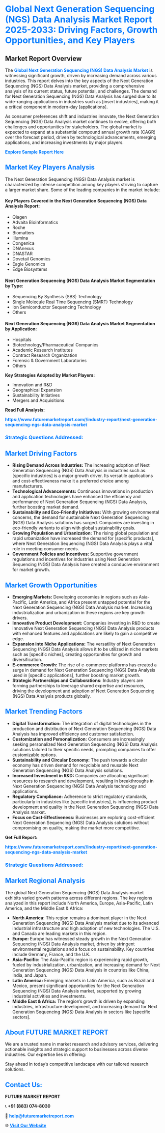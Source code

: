 <h1 style="color: #007BFF;">Global Next Generation Sequencing (NGS) Data Analysis Market Report 2025-2033: Driving Factors, Growth Opportunities, and Key Players</h1>

<section id="overview">
<h2>Market Report Overview</h2>
<p>The <a href="https://www.futuremarketreport.com//industry-report/next-generation-sequencing-ngs-data-analysis-market" style="color: #007BFF; text-decoration: none;"><strong>Global Next Generation Sequencing (NGS) Data Analysis Market</strong></a> is witnessing significant growth, driven by increasing demand across various industries. This report delves into the key aspects of the Next Generation Sequencing (NGS) Data Analysis market, providing a comprehensive analysis of its current status, future potential, and challenges. The demand for Next Generation Sequencing (NGS) Data Analysis has surged due to its wide-ranging applications in industries such as [insert industries], making it a critical component in modern-day [applications].</p>
<p>As consumer preferences shift and industries innovate, the Next Generation Sequencing (NGS) Data Analysis market continues to evolve, offering both challenges and opportunities for stakeholders. The global market is expected to expand at a substantial compound annual growth rate (CAGR) over the forecast period, driven by technological advancements, emerging applications, and increasing investments by major players.</p>
</section>

<section id="overview">
<p><a href="https://www.futuremarketreport.com//request-sample/reportId=51802" style="color: #007BFF; text-decoration: none;"><strong>Explore Sample Report Here</strong></a></p>
</section>

<section id="key-players">
<h2 style="color: #007BFF;">Market Key Players Analysis</h2>
<p>The Next Generation Sequencing (NGS) Data Analysis market is characterized by intense competition among key players striving to capture a larger market share. Some of the leading companies in the market include:</p>
<h4>Key Players Covered in the Next Generation Sequencing (NGS) Data Analysis Report:</h4>
<ul><li>Qiagen</li><li>Advaita Bioinformatics</li><li>Roche</li><li>Biomatters</li><li>Illumina</li><li>Congenica</li><li>DNAnexus</li><li>DNASTAR</li><li>Dovetail Genomics</li><li>Eagle Genomics</li><li>Edge Biosystems</li></ul>
<h4>Next Generation Sequencing (NGS) Data Analysis Market Segmentation by Type:</h4>
<ul><li>Sequencing By Synthesis (SBS) Technology</li><li>Single Molecule Real Time Sequencing (SMRT) Technology</li><li>Ion Semiconductor Sequencing Technology</li><li>Others</li></ul>

<h4>Next Generation Sequencing (NGS) Data Analysis Market Segmentation by Application:</h4>
<ul><li>Hospitals</li><li>Biotechnology/Pharmaceutical Companies</li><li>Academic Research Institutes</li><li>Contract Research Organization</li><li>Forensic &amp; Government Laboratories</li><li>Others</li></ul>
<p><strong>Key Strategies Adopted by Market Players:</strong></p>
<ul>
<li>Innovation and R&D</li>
<li>Geographical Expansion</li>
<li>Sustainability Initiatives</li>
<li>Mergers and Acquisitions</li>
</ul>
</section>

<section>
<p><strong>Read Full Analysis: </strong></p><a href="https://www.futuremarketreport.com//industry-report/next-generation-sequencing-ngs-data-analysis-market" style="color: #007BFF; text-decoration: none;"><strong>https://www.futuremarketreport.com//industry-report/next-generation-sequencing-ngs-data-analysis-market</strong></a>
<h3 style="color: #007BFF;">Strategic Questions Addressed:</h3>
</section>

<section id="driving-factors">
<h2 style="color: #007BFF;">Market Driving Factors</h2>
<ul>
<li><strong>Rising Demand Across Industries:</strong> The increasing adoption of Next Generation Sequencing (NGS) Data Analysis in industries such as [specific industries] is a major growth driver. Its versatile applications and cost-effectiveness make it a preferred choice among manufacturers.</li>
<li><strong>Technological Advancements:</strong> Continuous innovations in production and application technologies have enhanced the efficiency and performance of Next Generation Sequencing (NGS) Data Analysis, further boosting market demand.</li>
<li><strong>Sustainability and Eco-Friendly Initiatives:</strong> With growing environmental concerns, the demand for sustainable Next Generation Sequencing (NGS) Data Analysis solutions has surged. Companies are investing in eco-friendly variants to align with global sustainability goals.</li>
<li><strong>Growing Population and Urbanization:</strong> The rising global population and rapid urbanization have increased the demand for [specific products], where Next Generation Sequencing (NGS) Data Analysis plays a vital role in meeting consumer needs.</li>
<li><strong>Government Policies and Incentives:</strong> Supportive government regulations and incentives for industries using Next Generation Sequencing (NGS) Data Analysis have created a conducive environment for market growth.</li>
</ul>
</section>

<section id="growth-opportunities">
<h2 style="color: #007BFF;">Market Growth Opportunities</h2>
<ul>
<li><strong>Emerging Markets:</strong> Developing economies in regions such as Asia-Pacific, Latin America, and Africa present untapped potential for the Next Generation Sequencing (NGS) Data Analysis market. Increasing industrialization and urbanization in these regions are key growth drivers.</li>
<li><strong>Innovative Product Development:</strong> Companies investing in R&D to create innovative Next Generation Sequencing (NGS) Data Analysis products with enhanced features and applications are likely to gain a competitive edge.</li>
<li><strong>Expansion into Niche Applications:</strong> The versatility of Next Generation Sequencing (NGS) Data Analysis allows it to be utilized in niche markets such as [specific niches], creating opportunities for growth and diversification.</li>
<li><strong>E-commerce Growth:</strong> The rise of e-commerce platforms has created a surge in demand for Next Generation Sequencing (NGS) Data Analysis used in [specific applications], further boosting market growth.</li>
<li><strong>Strategic Partnerships and Collaborations:</strong> Industry players are forming partnerships to leverage shared expertise and resources, driving the development and adoption of Next Generation Sequencing (NGS) Data Analysis products globally.</li>
</ul>
</section>

<section id="trending-factors">
<h2 style="color: #007BFF;">Market Trending Factors</h2>
<ul>
<li><strong>Digital Transformation:</strong> The integration of digital technologies in the production and distribution of Next Generation Sequencing (NGS) Data Analysis has improved efficiency and customer satisfaction.</li>
<li><strong>Customization and Personalization:</strong> Consumers are increasingly seeking personalized Next Generation Sequencing (NGS) Data Analysis solutions tailored to their specific needs, prompting companies to offer customizable options.</li>
<li><strong>Sustainability and Circular Economy:</strong> The push towards a circular economy has driven demand for recyclable and reusable Next Generation Sequencing (NGS) Data Analysis solutions.</li>
<li><strong>Increased Investment in R&D:</strong> Companies are allocating significant resources to research and development, resulting in breakthroughs in Next Generation Sequencing (NGS) Data Analysis technology and applications.</li>
<li><strong>Regulatory Compliance:</strong> Adherence to strict regulatory standards, particularly in industries like [specific industries], is influencing product development and quality in the Next Generation Sequencing (NGS) Data Analysis market.</li>
<li><strong>Focus on Cost-Effectiveness:</strong> Businesses are exploring cost-efficient Next Generation Sequencing (NGS) Data Analysis solutions without compromising on quality, making the market more competitive.</li>
</ul>
</section>

<section>
<p><strong>Get Full Report: </strong></p><a href="https://www.futuremarketreport.com//industry-report/next-generation-sequencing-ngs-data-analysis-market" style="color: #007BFF; text-decoration: none;"><strong>https://www.futuremarketreport.com//industry-report/next-generation-sequencing-ngs-data-analysis-market</strong></a>
<h3 style="color: #007BFF;">Strategic Questions Addressed:</h3>
</section>


<section id="regional-analysis">
<h2 style="color: #007BFF;">Market Regional Analysis</h2>
<p>The global Next Generation Sequencing (NGS) Data Analysis market exhibits varied growth patterns across different regions. The key regions analyzed in this report include North America, Europe, Asia-Pacific, Latin America, and the Middle East & Africa:</p>
<ul>
<li><strong>North America:</strong> This region remains a dominant player in the Next Generation Sequencing (NGS) Data Analysis market due to its advanced industrial infrastructure and high adoption of new technologies. The U.S. and Canada are leading markets in this region.</li>
<li><strong>Europe:</strong> Europe has witnessed steady growth in the Next Generation Sequencing (NGS) Data Analysis market, driven by stringent environmental regulations and a focus on sustainability. Key countries include Germany, France, and the U.K.</li>
<li><strong>Asia-Pacific:</strong> The Asia-Pacific region is experiencing rapid growth, fueled by industrialization, urbanization, and increasing demand for Next Generation Sequencing (NGS) Data Analysis in countries like China, India, and Japan.</li>
<li><strong>Latin America:</strong> Emerging markets in Latin America, such as Brazil and Mexico, present significant opportunities for the Next Generation Sequencing (NGS) Data Analysis market, supported by growing industrial activities and investments.</li>
<li><strong>Middle East & Africa:</strong> The region’s growth is driven by expanding industries, infrastructure development, and increasing demand for Next Generation Sequencing (NGS) Data Analysis in sectors like [specific sectors].</li>
</ul>
</section>

<footer>
<h2 style="color: #007BFF;">About FUTURE MARKET REPORT</h2>
<p>We are a trusted name in market research and advisory services, delivering actionable insights and strategic support to businesses across diverse industries. Our expertise lies in offering:</p>

<p>Stay ahead in today’s competitive landscape with our tailored research solutions.</p>

<h2 style="color: #007BFF;">Contact Us:</h2>
<p><strong>FUTURE MARKET REPORT</strong></p>
<p>📞 <strong>+91 (883) 074-8030</strong></p>
<p>📧 <strong><a href="mailto:help@futuremarketreport.com" style="color: #007BFF;">help@futuremarketreport.com</a></strong></p>
<p>🌐 <strong><a href="https://www.futuremarketreport.com/" style="color: #007BFF;">Visit Our Website</a></strong></p>
</footer>